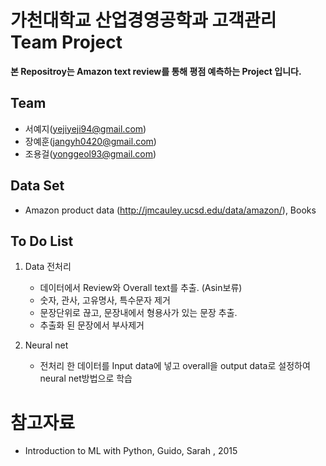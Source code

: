 

# 가천대학교 산업경영공학과 고객관리 Team Project


**본 Repositroy는 Amazon text review를 통해 평점 예측하는 Project 입니다.**


## Team

   - 서예지(yejiyeji94@gmail.com)
   - 장예훈(jangyh0420@gmail.com)
   - 조용걸(yonggeol93@gmail.com)


## Data Set

   - Amazon product data (http://jmcauley.ucsd.edu/data/amazon/), Books

## To Do List

   1. Data 전처리
   
        - 데이터에서 Review와 Overall text를 추출. (Asin보류)
        - 숫자, 관사, 고유명사, 특수문자 제거
        - 문장단위로 끊고, 문장내에서 형용사가 있는 문장 추출.
        - 추출화 된 문장에서 부사제거
   
   2. Neural net
   
        - 전처리 한 데이터를 Input data에 넣고 overall을 output data로 설정하여 neural net방법으로 학습


# 참고자료

   - Introduction to ML with Python, Guido, Sarah , 2015
